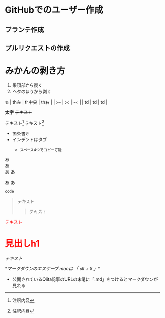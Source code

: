#  GitHubでのユーザー作成
## ブランチ作成
## プルリクエストの作成

#     みかんの剥き方
1. 果頂部から裂く
2. ヘタのほうから剥く

`表`
| th左 | th中央 | th右 |
| :-- | :-: | --: |
| td | td | td |

**太字**
~~テキスト~~

テキスト[^1]
テキスト[^2]
[^1]: 注釈内容
[^2]: 注釈内容
- 箇条書き
- インデントはタブ
    -     スペース4つでコピー可能
あ<br>あ<br>あ  あ

あ  あ
```java:title
code
```
> テキスト
>> テキスト

<font color="Red">テキスト</font>

# <font color="Red">見出しh1</font>

*テキスト*

\**マークダウンのエスケープ macは 「 alt + ¥ 」**
- 公開されているQiita記事のURLの末尾に「.md」をつけるとマークダウンが見れる
